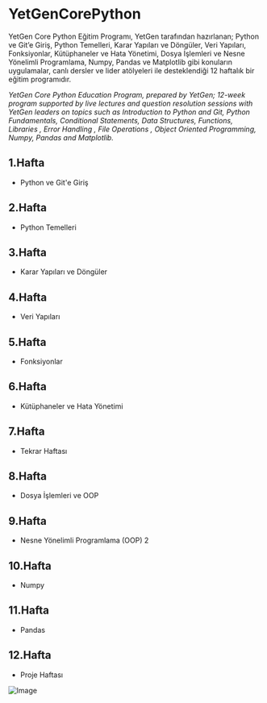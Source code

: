 # YetGenCorePython

YetGen Core Python Eğitim Programı, YetGen tarafından hazırlanan; Python ve Git’e Giriş, Python Temelleri, Karar Yapıları ve Döngüler, Veri Yapıları, Fonksiyonlar, Kütüphaneler ve Hata Yönetimi, Dosya İşlemleri ve Nesne Yönelimli Programlama, Numpy, Pandas ve Matplotlib  gibi konuların uygulamalar, canlı dersler ve lider atölyeleri ile desteklendiği 12 haftalık bir eğitim programıdır.

*YetGen Core Python Education Program, prepared by YetGen; 12-week program supported by live lectures and question resolution sessions with YetGen leaders on topics such as Introduction to Python and Git, Python Fundamentals, Conditional Statements, Data Structures, Functions, Libraries , Error Handling , File Operations , Object Oriented Programming, Numpy, Pandas and Matplotlib.*

## 1.Hafta
- Python ve Git'e Giriş
## 2.Hafta
- Python Temelleri
## 3.Hafta
- Karar Yapıları ve Döngüler
## 4.Hafta
- Veri Yapıları
## 5.Hafta
- Fonksiyonlar
## 6.Hafta
- Kütüphaneler ve Hata Yönetimi
## 7.Hafta
- Tekrar Haftası
## 8.Hafta
- Dosya İşlemleri ve OOP
## 9.Hafta
- Nesne Yönelimli Programlama (OOP) 2
## 10.Hafta
- Numpy
## 11.Hafta
- Pandas
## 12.Hafta
- Proje Haftası

![Image](https://devblogs.microsoft.com/python/wp-content/uploads/sites/12/2018/08/pythonfeature.png)